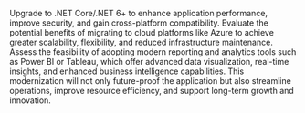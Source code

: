 Upgrade to .NET Core/.NET 6+ to enhance application performance, improve security, and gain cross-platform compatibility. Evaluate the potential benefits of migrating to cloud platforms like Azure to achieve greater scalability, flexibility, and reduced infrastructure maintenance. Assess the feasibility of adopting modern reporting and analytics tools such as Power BI or Tableau, which offer advanced data visualization, real-time insights, and enhanced business intelligence capabilities. This modernization will not only future-proof the application but also streamline operations, improve resource efficiency, and support long-term growth and innovation.
